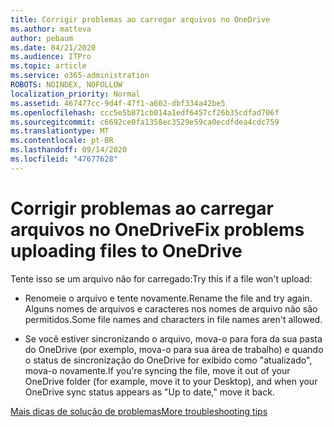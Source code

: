 ```yaml
---
title: Corrigir problemas ao carregar arquivos no OneDrive
ms.author: matteva
author: pebaum
ms.date: 04/21/2020
ms.audience: ITPro
ms.topic: article
ms.service: o365-administration
ROBOTS: NOINDEX, NOFOLLOW
localization_priority: Normal
ms.assetid: 467477cc-9d4f-47f1-a602-dbf334a42be5
ms.openlocfilehash: ccc5e5b871cb014a1edf6457cf26b35cdfad706f
ms.sourcegitcommit: c6692ce0fa1358ec3529e59ca0ecdfdea4cdc759
ms.translationtype: MT
ms.contentlocale: pt-BR
ms.lasthandoff: 09/14/2020
ms.locfileid: "47677628"
---
```

# <a name="fix-problems-uploading-files-to-onedrive"></a><span data-ttu-id="b9c7d-102">Corrigir problemas ao carregar arquivos no OneDrive</span><span class="sxs-lookup"><span data-stu-id="b9c7d-102">Fix problems uploading files to OneDrive</span></span>

<span data-ttu-id="b9c7d-103">Tente isso se um arquivo não for carregado:</span><span class="sxs-lookup"><span data-stu-id="b9c7d-103">Try this if a file won't upload:</span></span>
  
- <span data-ttu-id="b9c7d-104">Renomeie o arquivo e tente novamente.</span><span class="sxs-lookup"><span data-stu-id="b9c7d-104">Rename the file and try again.</span></span> <span data-ttu-id="b9c7d-105">Alguns nomes de arquivos e caracteres nos nomes de arquivo não são permitidos.</span><span class="sxs-lookup"><span data-stu-id="b9c7d-105">Some file names and characters in file names aren't allowed.</span></span> 
    
- <span data-ttu-id="b9c7d-106">Se você estiver sincronizando o arquivo, mova-o para fora da sua pasta do OneDrive (por exemplo, mova-o para sua área de trabalho) e quando o status de sincronização do OneDrive for exibido como "atualizado", mova-o novamente.</span><span class="sxs-lookup"><span data-stu-id="b9c7d-106">If you're syncing the file, move it out of your OneDrive folder (for example, move it to your Desktop), and when your OneDrive sync status appears as "Up to date," move it back.</span></span> 
    
[<span data-ttu-id="b9c7d-107">Mais dicas de solução de problemas</span><span class="sxs-lookup"><span data-stu-id="b9c7d-107">More troubleshooting tips</span></span>](https://go.microsoft.com/fwlink/?linkid=873155)
  

